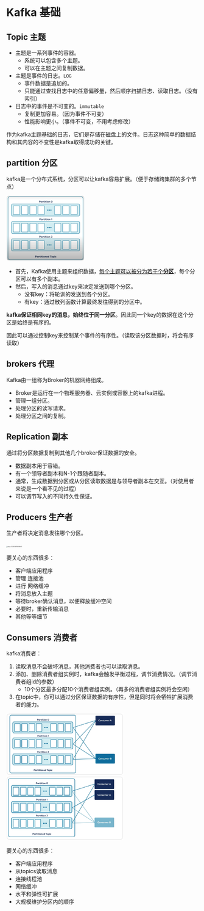 # Kafka 基础

## Topic 主题

- 主题是一系列事件的容器。
  - 系统可以包含多个主题。
  - 可以在主题之间复制数据。
- 主题是事件的日志。`LOG`
  - 事件数据是追加的。
  - 只能通过查找日志中的任意偏移量，然后顺序扫描日志、读取日志。（没有索引）
- 日志中的事件是不可变的。`immutable`
  - 复制更加容易。（因为事件不可变）
  - 性能影响更小。（事件不可变，不用考虑修改）



作为kafka主题基础的日志，它们是存储在磁盘上的文件。日志这种简单的数据结构和其内容的不变性是kafka取得成功的关键。

## partition 分区

kafka是一个分布式系统，分区可以让kafka容易扩展。（便于存储跨集群的多个节点）

  <img src="./kafka基础.resource/kafka-Partition.png" alt="image-20220326131959267" style="zoom:20%;" />

- 首先，Kafka使用主题来组织数据，<u>每个主题可以被分为若干个**分区**</u>，每个分区可以有多个副本。
- 然后，写入的消息通过key来决定发送到哪个分区。
  - 没有key：将轮训的发送到各个分区。
  - 有key：通过散列函数计算最终发往得到的分区中。

**kafka保证相同key的消息，始终位于同一分区**。因此同一个key的数据在这个分区是始终是有序的。

因此可以通过控制key来控制某个事件的有序性。（读取该分区数据时，将会有序读取）





## brokers 代理

Kafka由一组称为Broker的机器网络组成。

- Broker是运行在一个物理服务器、云实例或容器上的kafka进程。
- 管理一组分区。
- 处理分区的读写请求。
- 处理分区之间的复制。



## Replication 副本

通过将分区数据复制到其他几个broker保证数据的安全。

-  数据副本用于容错。
- 有一个领导者副本和N-1个跟随者副本。
- 通常，生成数据到分区或从分区读取数据是与领导者副本在交互。（对使用者来说是一个看不见的过程）
- 可以调节写入的不同持久性保证。



## Producers 生产者

生产者将决定消息发往哪个分区。

<img src="./kafka设计.resource/kafka-Producer.png" alt="image-20220326151005643" style="zoom:20%;" />

要关心的东西很多：

- 客户端应用程序
- 管理 连接池
- 进行 网络缓冲
- 将消息放入主题
- 等待broker确认消息，以便释放缓冲空间
- 必要时，重新传输消息
- 其他等等细节



## Consumers 消费者

kafka消费者：

1. 读取消息不会破坏消息，其他消费者也可以读取消息。
2. 添加、删除消费者组实例时，kafka会触发平衡过程，调节消费情况。（调节消费者组id的参数）
   - 10个分区最多分配10个消费者组实例。（再多的消费者组实例将会空闲）
3. 在topic中，你可以通过分区保证数据的有序性，但是同时将会牺牲扩展消费者的能力。

<img src="./kafka基础.resource/kafka-Consumer.png" alt="image-20220326152930050" style="zoom:30%;" />

<img src="./kafka基础.resource/kafka-ConsumerWithGroup.png" alt="image-20220326153342406" style="zoom:30%;" />

要关心的东西很多：

- 客户端应用程序
- 从topics读取消息
- 连接线程池
- 网络缓冲
- 水平和弹性可扩展
- 大规模维护分区内的顺序



